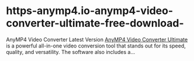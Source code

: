 # https-anymp4.io-anymp4-video-converter-ultimate-free-download-
AnyMP4 Video Converter Latest Version [AnyMP4 Video Converter Ultimate](https://anymp4.io/anymp4-video-converter-ultimate-free-download/) is a powerful all-in-one video conversion tool that stands out for its speed, quality, and versatility. The software also includes a…
